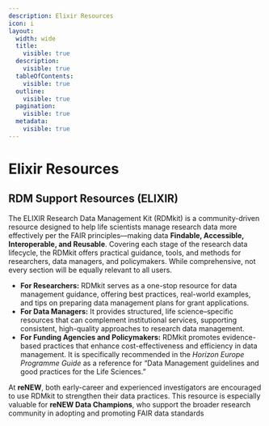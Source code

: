 ```yaml
---
description: Elixir Resources
icon: i
layout:
  width: wide
  title:
    visible: true
  description:
    visible: true
  tableOfContents:
    visible: true
  outline:
    visible: true
  pagination:
    visible: true
  metadata:
    visible: true
---
```


# Elixir Resources

## **RDM Support Resources (ELIXIR)**

The ELIXIR Research Data Management Kit (RDMkit) is a community-driven resource designed to help life scientists manage research data more effectively per the FAIR principles—making data **Findable, Accessible, Interoperable, and Reusable**. Covering each stage of the research data lifecycle, the RDMkit offers practical guidance, tools, and methods for researchers, data managers, and policymakers. While comprehensive, not every section will be equally relevant to all users.

* **For Researchers:** RDMkit serves as a one-stop resource for data management guidance, offering best practices, real-world examples, and tips on preparing data management plans for grant applications.
* **For Data Managers:** It provides structured, life science–specific resources that can complement institutional services, supporting consistent, high-quality approaches to research data management.
* **For Funding Agencies and Policymakers:** RDMkit promotes evidence-based practices that enhance cost-effectiveness and efficiency in data management. It is specifically recommended in the _Horizon Europe Programme Guide_ as a reference for “Data Management guidelines and good practices for the Life Sciences.”

At **reNEW**, both early-career and experienced investigators are encouraged to use RDMkit to strengthen their data practices. This resource is especially valuable for **reNEW Data Champions**, who support the broader research community in adopting and promoting FAIR data standards
